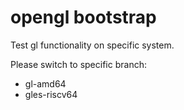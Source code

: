 
# opengl bootstrap

Test gl functionality on specific system.

Please switch to specific branch:

- gl-amd64
- gles-riscv64
